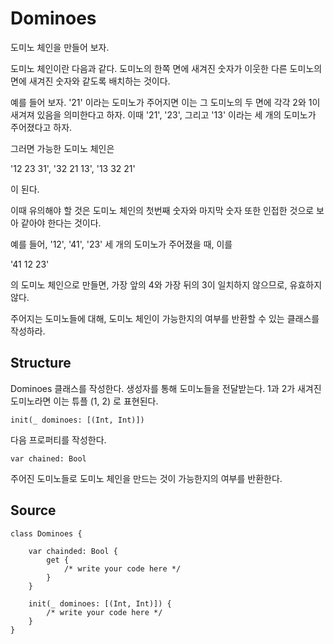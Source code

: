# Dominoes

도미노 체인을 만들어 보자.

도미노 체인이란 다음과 같다. 도미노의 한쪽 면에 새겨진 숫자가 이웃한 다른 도미노의 면에 새겨진 숫자와 같도록 배치하는 것이다.

예를 들어 보자. '21' 이라는 도미노가 주어지면 이는 그 도미노의 두 면에 각각 2와 1이 새겨져 있음을 의미한다고 하자. 이때 '21', '23', 그리고 '13' 이라는 세 개의 도미노가 주어졌다고 하자.

그러면 가능한 도미노 체인은

'12 23 31', '32 21 13', '13 32 21' 

이 된다.

이때 유의해야 할 것은 도미노 체인의 첫번째 숫자와 마지막 숫자 또한 인접한 것으로 보아 같아야 한다는 것이다.

예를 들어, '12', '41', '23' 세 개의 도미노가 주어졌을 때, 이를

'41 12 23'

의 도미노 체인으로 만들면, 가장 앞의 4와 가장 뒤의 3이 일치하지 않으므로, 유효하지 않다.

주어지는 도미노들에 대해, 도미노 체인이 가능한지의 여부를 반환할 수 있는 클래스를 작성하라.

## Structure

Dominoes 클래스를 작성한다. 생성자를 통해 도미노들을 전달받는다. 1과 2가 새겨진 도미노라면 이는 튜플 (1, 2) 로 표현된다.

    init(_ dominoes: [(Int, Int)])

다음 프로퍼티를 작성한다.

    var chained: Bool

주어진 도미노들로 도미노 체인을 만드는 것이 가능한지의 여부를 반환한다.

## Source 

    class Dominoes {

        var chainded: Bool {
            get {
                /* write your code here */
            }
        }

        init(_ dominoes: [(Int, Int)]) {
            /* write your code here */
        }
    }
